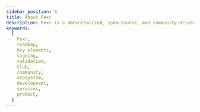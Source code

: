 ```yaml
---
sidebar_position: 4
title: About Fexr
description: Fexr is a decentralized, open-source, and community-driven platform for the creation, distribution, and validation of digital assets.
keywords:
  [
    Fexr,
    roadmap,
    key elements,
    signing,
    validation,
    Club,
    community,
    ecosystem,
    development,
    services,
    product,
  ]
---
```



